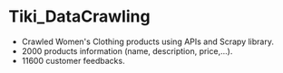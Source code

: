 # Tiki_DataCrawling
- Crawled Women's Clothing products using APIs and Scrapy library.
- 2000 products information (name, description, price,...).
- 11600 customer feedbacks.
